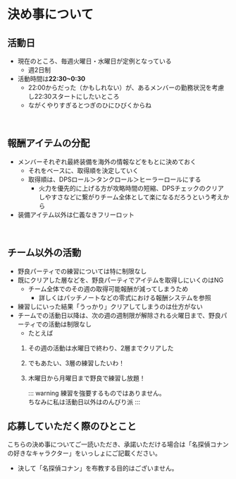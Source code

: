 # 決め事について

## 活動日
- 現在のところ、毎週火曜日・水曜日が定例となっている
    - 週2日制
- 活動時間は**22:30~0:30**
    - 22:00からだった（かもしれない）が、あるメンバーの勤務状況を考慮し22:30スタートにしたいところ
    - ながくやりすぎるとつぎのひにひびくからね

<br>

## 報酬アイテムの分配
- メンバーそれぞれ最終装備を海外の情報などをもとに決めておく
    - それをベースに、取得順を決定していく
    - 取得順は、DPSロール＞タンクロール＞ヒーラーロールにする
        - 火力を優先的に上げる方が攻略時間の短縮、DPSチェックのクリアしやすさなどに繋がりチーム全体として楽になるだろうという考えから
- 装備アイテム以外は仁義なきフリーロット

<br>

## チーム以外の活動
- 野良パーティでの練習については特に制限なし
- 既にクリアした層などを、野良パーティでアイテムを取得しにいくのはNG
    - チーム全体でのその週の取得可能報酬が減ってしまうため
        - 詳しくはパッチノートなどの零式における報酬システムを参照
- 練習しにいった結果「うっかり」クリアしてしまうのは仕方がない
- チームでの活動日以降は、次の週の週制限が解除される火曜日まで、野良パーティでの活動は制限なし
    - たとえば
    1. その週の活動は水曜日で終わり、2層までクリアした
    1. でもあたい、3層の練習したいわ！
    1. 木曜日から月曜日まで野良で練習し放題！

        ::: warning
        練習を強要するものではありません。 <br>
        ちなみに私は活動日以外はのんびり派
        :::

## 応募していただく際のひとこと
こちらの決め事についてご一読いただき、承諾いただける場合は「名探偵コナンの好きなキャラクター」をいっしょにご記載ください。

- 決して「名探偵コナン」を布教する目的はございません。
